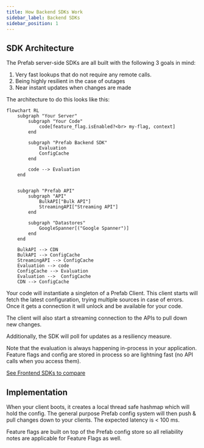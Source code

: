 ```yaml
---
title: How Backend SDKs Work
sidebar_label: Backend SDKs
sidebar_position: 1
---
```


## SDK Architecture

The Prefab server-side SDKs are all built with the following 3 goals in mind:

1. Very fast lookups that do not require any remote calls.
2. Being highly resilient in the case of outages
3. Near instant updates when changes are made

The architecture to do this looks like this:

```mermaid
flowchart RL
    subgraph "Your Server"
        subgraph "Your Code"
            code[feature_flag.isEnabled?<br> my-flag, context]
        end

        subgraph "Prefab Backend SDK"
            Evaluation
            ConfigCache
        end

        code --> Evaluation
    end


    subgraph "Prefab API"
        subgraph "API"
            BulkAPI["Bulk API"]
            StreamingAPI["Streaming API"]
        end

        subgraph "Datastores"
            GoogleSpanner[("Google Spanner")]
        end
    end

    BulkAPI --> CDN
    BulkAPI --> ConfigCache
    StreamingAPI --> ConfigCache
    Evaluation --> code
    ConfigCache --> Evaluation
    Evaluation -->  ConfigCache
    CDN --> ConfigCache
```

Your code will instantiate a singleton of a Prefab Client. This client starts will fetch the latest configuration, trying
multiple sources in case of errors. Once it gets a connection it will unlock and be available for your code.

The client will also start a streaming connection to the APIs to pull down new changes.

Additionally, the SDK will poll for updates as a resiliency measure.

Note that the evaluation is always happening in-process in your application.
Feature flags and config are stored in process so are lightning fast (no API calls when you access them).

[See Frontend SDKs to compare](/docs/explanations/concepts/frontend-sdks.md)

## Implementation

When your client boots, it creates a local thread safe hashmap which will hold the config.
The general purpose Prefab config system will then push & pull changes down to your clients.
The expected latency is < 100 ms.

Feature flags are built on top of the Prefab config store so all reliability notes are applicable for Feature Flags as well.
